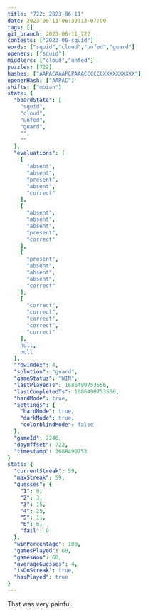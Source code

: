 ```yaml
---
title: "722: 2023-06-11"
date: 2023-06-11T06:39:13-07:00
tags: []
git_branch: 2023-06-11_722
contests: ["2023-06-squid"]
words: ["squid","cloud","unfed","guard"]
openers: ["squid"]
middlers: ["cloud","unfed"]
puzzles: [722]
hashes: ["AAPACAAAPCPAAACCCCCCXXXXXXXXXX"]
openerHash: ["AAPAC"]
shifts: ["mbian"]
state: {
  "boardState": [
    "squid",
    "cloud",
    "unfed",
    "guard",
    "",
    ""
  ],
  "evaluations": [
    [
      "absent",
      "absent",
      "present",
      "absent",
      "correct"
    ],
    [
      "absent",
      "absent",
      "absent",
      "present",
      "correct"
    ],
    [
      "present",
      "absent",
      "absent",
      "absent",
      "correct"
    ],
    [
      "correct",
      "correct",
      "correct",
      "correct",
      "correct"
    ],
    null,
    null
  ],
  "rowIndex": 4,
  "solution": "guard",
  "gameStatus": "WIN",
  "lastPlayedTs": 1686490753556,
  "lastCompletedTs": 1686490753556,
  "hardMode": true,
  "settings": {
    "hardMode": true,
    "darkMode": true,
    "colorblindMode": false
  },
  "gameId": 2246,
  "dayOffset": 722,
  "timestamp": 1686490753
}
stats: {
  "currentStreak": 59,
  "maxStreak": 59,
  "guesses": {
    "1": 0,
    "2": 3,
    "3": 15,
    "4": 25,
    "5": 11,
    "6": 6,
    "fail": 0
  },
  "winPercentage": 100,
  "gamesPlayed": 60,
  "gamesWon": 60,
  "averageGuesses": 4,
  "isOnStreak": true,
  "hasPlayed": true
}
---
```

<!-- more -->
That was very painful.

